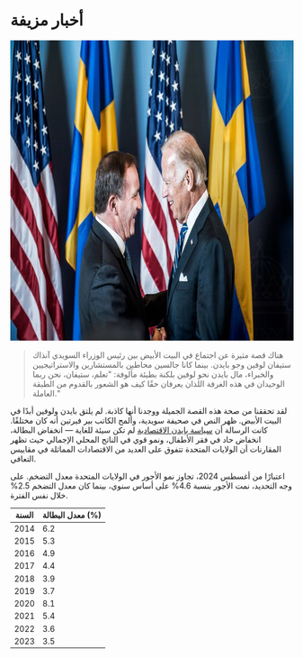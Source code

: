 [description]: # "Everything about fake news. Samizdat is a content management platform with ability to keep content on a USB stick"
[keywords]: # "censorship,CMS,fake news,samizdat,publishing,artificial intelligence,open source"

# أخبار مزيفة

<img src="bidenlofven.jpg" id="selectedimage" class="img-fluid mb-2 d-block" width="800" height="533" alt="جو بايدن يلتقي برئيس وزراء السويد ستيفان لوفين" />

<blockquote>
هناك قصة مثيرة عن اجتماع في البيت الأبيض بين رئيس الوزراء السويدي آنذاك ستيفان لوفين وجو بايدن. بينما كانا جالسين محاطين بالمستشارين والاستراتيجيين والخبراء، مال بايدن نحو لوفين بلكنة بطيئة مألوفة: "تعلم، ستيفان، نحن ربما الوحيدان في هذه الغرفة اللذان يعرفان حقًا كيف هو الشعور بالقدوم من الطبقة العاملة."
</blockquote>

لقد تحققنا من صحة هذه القصة الجميلة ووجدنا أنها كاذبة. لم يلتق بايدن ولوفين أبدًا في البيت الأبيض.
ظهر النص في صحيفة سويدية، وألمح الكاتب بير فيرتين أنه كان مختلقًا. كانت الرسالة
أن [سياسة بايدن الاقتصادية](https://ar.wikipedia.org/wiki/%D8%A7%D9%84%D8%B3%D9%8A%D8%A7%D8%B3%D8%A7%D8%AA_%D8%A7%D9%84%D8%A7%D9%82%D8%AA%D8%B5%D8%A7%D8%AF%D9%8A%D8%A9_%D9%84%D8%A5%D8%AF%D8%A7%D8%B1%D8%A9_%D8%AC%D9%88_%D8%A8%D8%A7%D9%8A%D8%AF%D9%86) لم تكن 
سيئة للغاية &mdash; انخفاض البطالة، انخفاض حاد في فقر الأطفال،
ونمو قوي في الناتج المحلي الإجمالي حيث تظهر المقارنات أن الولايات المتحدة تتفوق على العديد من الاقتصادات المماثلة في مقاييس التعافي.

اعتبارًا من أغسطس 2024، تجاوز نمو الأجور في الولايات المتحدة معدل التضخم. على وجه التحديد،
نمت الأجور بنسبة 4.6% على أساس سنوي، بينما كان معدل التضخم 2.5% خلال نفس الفترة.

<div class="table-responsive">
  <table class="table table-bordered">
    <thead>
      <tr>
        <th>السنة</th>
        <th>معدل البطالة (%)</th>
      </tr>
    </thead>
    <tbody>
      <tr><td>2014</td><td>6.2</td></tr>
      <tr><td>2015</td><td>5.3</td></tr>
      <tr><td>2016</td><td>4.9</td></tr>
      <tr><td>2017</td><td>4.4</td></tr>
      <tr><td>2018</td><td>3.9</td></tr>
      <tr><td>2019</td><td>3.7</td></tr>
      <tr><td>2020</td><td>8.1</td></tr>
      <tr><td>2021</td><td>5.4</td></tr>
      <tr><td>2022</td><td>3.6</td></tr>
      <tr><td>2023</td><td>3.5</td></tr>
    </tbody>
  </table>
</div>